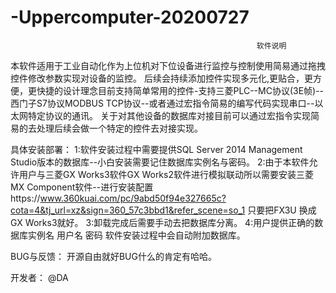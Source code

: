 # -Uppercomputer-20200727
                                                           软件说明
本软件适用于工业自动化作为上位机对下位设备进行监控与控制使用简易通过拖拽控件修改参数实现对设备的监控。
后续会持续添加控件实现多元化,更贴合，更方便，更快捷的设计理念目前支持简单常用的控件-支持三菱PLC--MC协议(3E帧)--西门子S7协议MODBUS TCP协议--或者通过宏指令简易的编写代码实现串口--以太网特定协议的通讯。
关于对其他设备的数据库对接目前可以通过宏指令实现简易的去处理后续会做一个特定的控件去对接实现。
 
具体安装部署：
1:软件安装过程中需要提供SQL Server 2014 Management Studio版本的数据库--小白安装需要记住数据库实例名与密码。
2:由于本软件允许用户与三菱GX Works3软件GX Works2软件进行模拟联动所以需要安装三菱MX Component软件--进行安装配置https://www.360kuai.com/pc/9abd50f94e327665c?cota=4&tj_url=xz&sign=360_57c3bbd1&refer_scene=so_1 只要把FX3U 换成GX Works3就好。
3:卸载完成后需要手动去把数据库分离。
4:用户提供正确的数据库实例名  用户名 密码 软件安装过程中会自动附加数据库。

BUG与反馈：
开源自由就好BUG什么的肯定有哈哈。

开发者：
@DA

